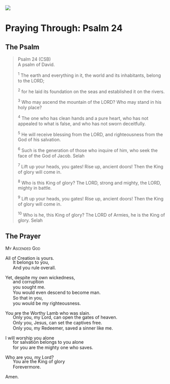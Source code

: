 <img class="intro-right" src="/images/art-paris-psalter.jpg">

<style>
  li {list-style-type: none;}
  p + ul {
    margin-top: -18px;
}
</style>

# Praying Through: Psalm 24

## The Psalm

>Psalm 24 (CSB)  
><sup></sup> A psalm of David. 
>
><sup>1</sup> The earth and everything in it, the world and its inhabitants, belong to the LORD; 
>
><sup>2</sup> for he laid its foundation on the seas and established it on the rivers. 
>
><sup>3</sup> Who may ascend the mountain of the LORD? Who may stand in his holy place? 
>
><sup>4</sup> The one who has clean hands and a pure heart, who has not appealed to what is false, and who has not sworn deceitfully. 
>
><sup>5</sup> He will receive blessing from the LORD, and righteousness from the God of his salvation. 
>
><sup>6</sup> Such is the generation of those who inquire of him, who seek the face of the God of Jacob. Selah 
>
><sup>7</sup> Lift up your heads, you gates! Rise up, ancient doors! Then the King of glory will come in. 
>
><sup>8</sup> Who is this King of glory? The LORD, strong and mighty, the LORD, mighty in battle. 
>
><sup>9</sup> Lift up your heads, you gates! Rise up, ancient doors! Then the King of glory will come in. 
>
><sup>10</sup> Who is he, this King of glory? The LORD of Armies, he is the King of glory. Selah

## The Prayer

<div style="font-variant: small-caps;">My Ascended God</div>

All of Creation is yours.
* It belongs to you,
* And you rule overall.

Yet, despite my own wickedness,
* and corruption
* you sought me.
* You would even descend to become man.
* So that in you,
* you would be my righteousness.

You are the Worthy Lamb who was slain.
* Only you, my Lord, can open the gates of heaven.
* Only you, Jesus, can set the captives free.
* Only you, my Redeemer, saved a sinner like me.

I will worship you alone
* for salvation belongs to you alone
* for you are the mighty one who saves.

Who are you, my Lord?
* You are the King of glory
* Forevermore.

Amen.
